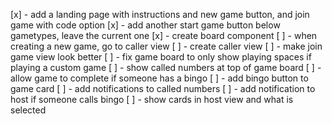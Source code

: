 [x] - add a landing page with instructions and new game button, and join game with code option
[x] - add another start game button below gametypes, leave the current one
[x] - create board component
[ ] - when creating a new game, go to caller view
[ ] - create caller view
[ ] - make join game view look better
[ ] - fix game board to only show playing spaces if playing a custom game
[ ] - show called numbers at top of game board
[ ] - allow game to complete if someone has a bingo
[ ] - add bingo button to game card
[ ] - add notifications to called numbers
[ ] - add notification to host if someone calls bingo
[ ] - show cards in host view and what is selected
